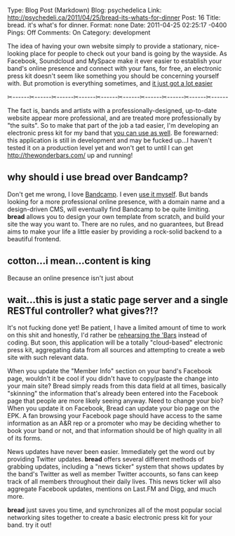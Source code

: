 Type: Blog Post (Markdown)
Blog: psychedelica
Link: http://psychedeli.ca/2011/04/25/bread-its-whats-for-dinner
Post: 16
Title: bread. it's what's for dinner.
Format: none
Date: 2011-04-25 02:25:17 -0400
Pings: Off
Comments: On
Category: development

The idea of having your own website simply to provide a stationary, nice-looking place for people to check out your band is going by the wayside. As Facebook, Soundcloud and MySpace make it ever easier to establish your band's online presence and connect with your fans, for free, an electronic press kit doesn't seem like something you should be concerning yourself with. But promotion is everything sometimes, and [it just got a lot easier](http://github.com/tubbo/bread)

✂------✂------✂------✂------✂------✂------✂------✂------✂------✂------

The fact is, bands and artists with a professionally-designed, up-to-date website appear more professional, and are treated more professionally by "the suits". So to make that part of the job a tad easier, I'm developing an electronic press kit for my band that [you can use as well](http://github.com/tubbo/bread). Be forewarned: this application is still in development and may be fucked up...I haven't tested it on a production level yet and won't get to until I can get <http://thewonderbars.com/> up and running!

## why should i use bread over Bandcamp?
Don't get me wrong, I love [Bandcamp](http://Bandcamp.com). I even [use it myself](http://wonderbars.Bandcamp.com). But bands looking for a more professional online presence, with a domain name and a design-driven CMS, will eventually find Bandcamp to be quite limiting. **bread** allows you to design your own template from scratch, and build your site the way you want to. There are no rules, and no guarantees, but Bread aims to make your life a little easier by providing a rock-solid backend to a beautiful frontend. 

## cotton...i mean...content is king
Because an online presence isn't just about 

## wait...this is just a static page server and a single RESTful controller? what gives?!?
It's not fucking done yet! Be patient, I have a limited amount of time to work on this shit and honestly, I'd rather be [rehearsing the 'Bars](http://pexsummerfestival.com) instead of coding. But soon, this application will be a totally "cloud-based" electronic press kit, aggregating data from all sources and attempting to create a web site with such relevant data.

When you update the "Member Info" section on your band's Facebook page, wouldn't it be cool if you didn't have to copy/paste the change into your main site? Bread simply reads from this data field at all times, basically "skinning" the information that's already been entered into the Facebook page that people are more likely seeing anyway. Need to change your bio? When you update it on Facebook, Bread can update your bio page on the EPK. A fan browsing your Facebook page should have access to the same information as an A&R rep or a promoter who may be deciding whether to book your band or not, and that information should be of high quality in all of its forms. 

News updates have never been easier. Immediately get the word out by providing Twitter updates. **bread** offers several different methods of grabbing updates, including a "news ticker" system that shows updates by the band's Twitter as well as member Twitter accounts, so fans can keep track of all members throughout their daily lives. This news ticker will also aggregate Facebook updates, mentions on Last.FM and Digg, and much more.

**bread** just saves you time, and synchronizes all of the most popular social networking sites together to create a basic electronic press kit for your band. try it out!
